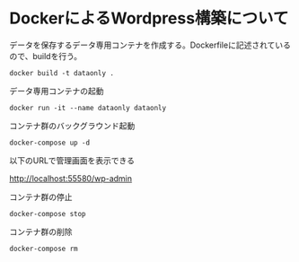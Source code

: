# DockerによるWordpress構築について

データを保存するデータ専用コンテナを作成する。Dockerfileに記述されているので、buildを行う。

```
docker build -t dataonly .
```

データ専用コンテナの起動

```
docker run -it --name dataonly dataonly
```

コンテナ群のバックグラウンド起動

```
docker-compose up -d
```


以下のURLで管理画面を表示できる

[http://localhost:55580/wp-admin](http://localhost:55580/wp-admin)


コンテナ群の停止

```
docker-compose stop
```

コンテナ群の削除

```
docker-compose rm
```